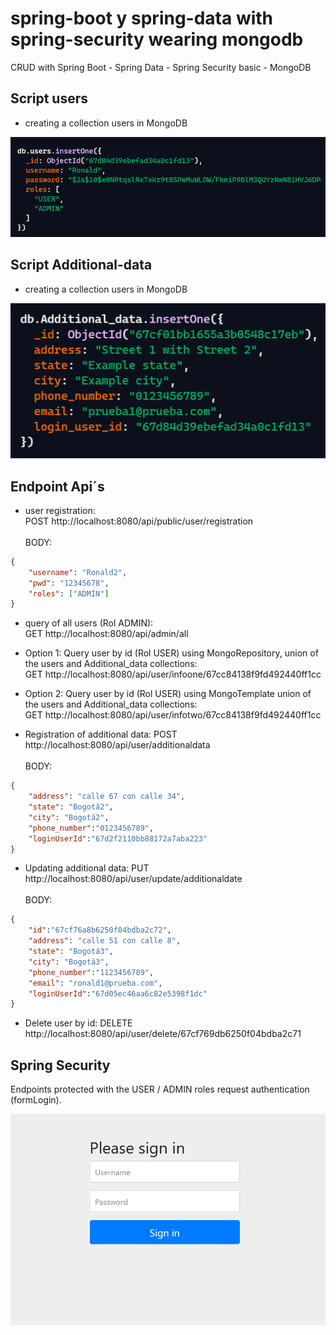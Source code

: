 # spring-boot y spring-data with spring-security wearing mongodb
CRUD with Spring Boot - Spring Data - Spring Security basic - MongoDB

## Script users
- creating a collection users in MongoDB

![mongodb-script-users](imagen-users.png)

## Script Additional-data
- creating a collection users in MongoDB

![mongodb-script-additional-data](imagen-additional-data.png)

## Endpoint Api´s
- user registration: <br/>
POST http://localhost:8080/api/public/user/registration
<br/><br/>
BODY: 
``` Json
{
    "username": "Ronald2",
    "pwd": "12345678",
    "roles": ["ADMIN"]
}
```

- query of all users (Rol ADMIN): <br/>
GET http://localhost:8080/api/admin/all

- Option 1: Query user by id (Rol USER) using MongoRepository, union of the users and Additional_data collections: <br/>
GET http://localhost:8080/api/user/infoone/67cc84138f9fd492440ff1cc

- Option 2: Query user by id (Rol USER) using MongoTemplate union of the users and Additional_data collections: <br/>
GET http://localhost:8080/api/user/infotwo/67cc84138f9fd492440ff1cc

- Registration of additional data:
POST http://localhost:8080/api/user/additionaldata
<br/><br/>
BODY:
``` Json
{
    "address": "calle 67 con calle 34",
    "state": "Bogotá2",
    "city": "Bogotá2",
    "phone_number":"0123456789",
    "loginUserId":"67d2f2110bb88172a7aba223"
}
```
- Updating additional data:
PUT http://localhost:8080/api/user/update/additionaldate
<br/><br/>
BODY:
``` Json
{
    "id":"67cf76a8b6250f04bdba2c72",
    "address": "calle 51 con calle 8",
    "state": "Bogotá3",
    "city": "Bogotá3",
    "phone_number":"1123456789",
    "email": "ronald1@prueba.com",
    "loginUserId":"67d05ec46aa6c82e5398f1dc"
}
```
- Delete user by id:
DELETE http://localhost:8080/api/user/delete/67cf769db6250f04bdba2c71

## Spring Security
Endpoints protected with the USER / ADMIN roles request authentication (formLogin).

![image-login-acces-endpoint](login-img.png)
